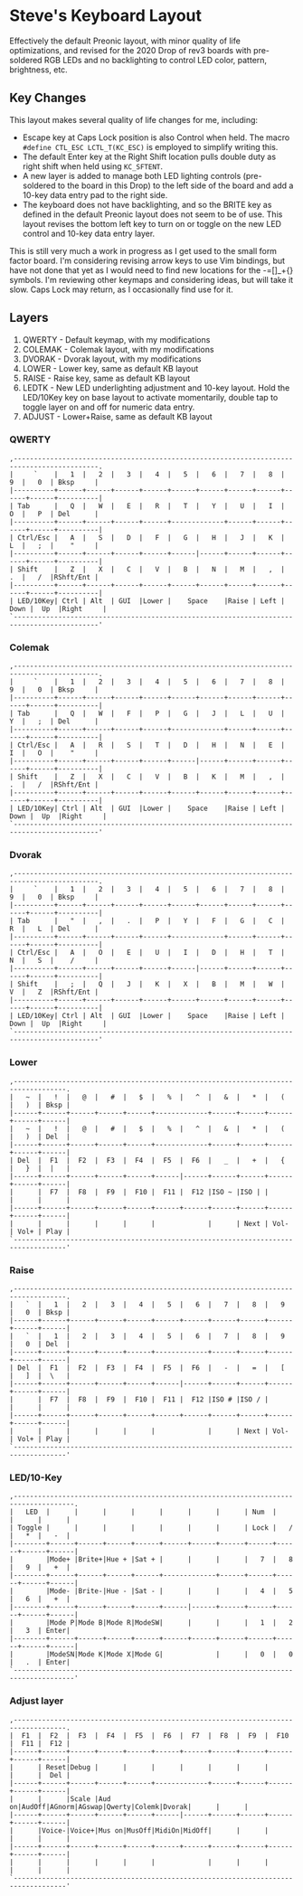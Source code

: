 # Steve's Keyboard Layout

Effectively the default Preonic layout, with minor quality of life optimizations, and revised for the 2020 Drop of rev3 boards with pre-soldered RGB LEDs and no backlighting to control LED color, pattern, brightness, etc.

## Key Changes

This layout makes several quality of life changes for me, including:

- Escape key at Caps Lock position is also Control when held. The macro ``#define CTL_ESC LCTL_T(KC_ESC)`` is employed to simplify writing this.
- The default Enter key at the Right Shift location pulls double duty as right shift when held using ``KC_SFTENT``.
- A new layer is added to manage both LED lighting controls (pre-soldered to the board in this Drop) to the left side of the board and add a 10-key data entry pad to the right side.
- The keyboard does not have backlighting, and so the BRITE key as defined in the default Preonic layout does not seem to be of use. This layout revises the bottom left key to turn on or toggle on the new LED control and 10-key data entry layer.

This is still very much a work in progress as I get used to the small form factor board. I'm considering revising arrow keys to use Vim bindings, but have not done that yet as I would need to find new locations for the -=[]_+{} symbols. I'm reviewing other keymaps and considering ideas, but will take it slow. Caps Lock may return, as I occasionally find use for it.


## Layers

1. QWERTY - Default keymap, with my modifications
2. COLEMAK - Colemak layout, with my modifications
3. DVORAK - Dvorak layout, with my modifications
4. LOWER - Lower key, same as default KB layout
5. RAISE - Raise key, same as default KB layout
6. LEDTK - New LED underlighting adjustment and 10-key layout. Hold the LED/10Key key on base layout to activate momentarily, double tap to toggle layer on and off for numeric data entry.
6. ADJUST - Lower+Raise, same as default KB layout

### QWERTY
```
,-------------------------------------------------------------------------------------------.
|     `    |   1  |   2  |   3  |   4  |   5  |   6  |   7  |   8  |   9  |   0  | Bksp     |
|----------+------+------+------+------+------+------+------+------+------+------+----------|
| Tab      |   Q  |   W  |   E  |   R  |   T  |   Y  |   U  |   I  |   O  |   P  | Del      |
|----------+------+------+------+------+-------------+------+------+------+------+----------|
| Ctrl/Esc |   A  |   S  |   D  |   F  |   G  |   H  |   J  |   K  |   L  |   ;  |    "     |
|----------+------+------+------+------+------|------+------+------+------+------+----------|
| Shift    |   Z  |   X  |   C  |   V  |   B  |   N  |   M  |   ,  |   .  |   /  |RShft/Ent |
|----------+------+------+------+------+------+------+------+------+------+------+----------|
| LED/10Key| Ctrl | Alt  | GUI  |Lower |    Space    |Raise | Left | Down |  Up  |Right     |
`-------------------------------------------------------------------------------------------'
```

### Colemak
```
,-------------------------------------------------------------------------------------------.
|     `    |   1  |   2  |   3  |   4  |   5  |   6  |   7  |   8  |   9  |   0  | Bksp     |
|----------+------+------+------+------+------+------+------+------+------+------+----------|
| Tab      |   Q  |   W  |   F  |   P  |   G  |   J  |   L  |   U  |   Y  |   ;  | Del      |
|----------+------+------+------+------+-------------+------+------+------+------+----------|
| Ctrl/Esc |   A  |   R  |   S  |   T  |   D  |   H  |   N  |   E  |   I  |   O  |    "     |
|----------+------+------+------+------+------|------+------+------+------+------+----------|
| Shift    |   Z  |   X  |   C  |   V  |   B  |   K  |   M  |   ,  |   .  |   /  |RShft/Ent |
|----------+------+------+------+------+------+------+------+------+------+------+----------|
| LED/10Key| Ctrl | Alt  | GUI  |Lower |    Space    |Raise | Left | Down |  Up  |Right     |
`-------------------------------------------------------------------------------------------'
 ```
 
 ### Dvorak
 ```
 ,-------------------------------------------------------------------------------------------.
 |     `    |   1  |   2  |   3  |   4  |   5  |   6  |   7  |   8  |   9  |   0  | Bksp     |
 |----------+------+------+------+------+------+------+------+------+------+------+----------|
 | Tab      |   "  |   ,  |   .  |   P  |   Y  |   F  |   G  |   C  |   R  |   L  | Del      |
 |----------+------+------+------+------+-------------+------+------+------+------+----------|
 | Ctrl/Esc |   A  |   O  |   E  |   U  |   I  |   D  |   H  |   T  |   N  |   S  |    /     |
 |----------+------+------+------+------+------|------+------+------+------+------+----------|
 | Shift    |   ;  |   Q  |   J  |   K  |   X  |   B  |   M  |   W  |   V  |   Z  |RShft/Ent |
 |----------+------+------+------+------+------+------+------+------+------+------+----------|
 | LED/10Key| Ctrl | Alt  | GUI  |Lower |    Space    |Raise | Left | Down |  Up  |Right     |
 `-------------------------------------------------------------------------------------------'
 ```
 
 ### Lower
 ```
,-----------------------------------------------------------------------------------.
|   ~  |   !  |   @  |   #  |   $  |   %  |   ^  |   &  |   *  |   (  |   )  | Bksp |
|------+------+------+------+------+-------------+------+------+------+------+------|
|   ~  |   !  |   @  |   #  |   $  |   %  |   ^  |   &  |   *  |   (  |   )  | Del  |
|------+------+------+------+------+-------------+------+------+------+------+------|
| Del  |  F1  |  F2  |  F3  |  F4  |  F5  |  F6  |   _  |   +  |   {  |   }  |  |   |
|------+------+------+------+------+------|------+------+------+------+------+------|
|      |  F7  |  F8  |  F9  |  F10 |  F11 |  F12 |ISO ~ |ISO | |      |      |      |
|------+------+------+------+------+------+------+------+------+------+------+------|
|      |      |      |      |      |             |      | Next | Vol- | Vol+ | Play |
`-----------------------------------------------------------------------------------'
 ```
 
 ### Raise
 ```
,-----------------------------------------------------------------------------------.
|   `  |   1  |   2  |   3  |   4  |   5  |   6  |   7  |   8  |   9  |   0  | Bksp |
|------+------+------+------+------+------+------+------+------+------+------+------|
|   `  |   1  |   2  |   3  |   4  |   5  |   6  |   7  |   8  |   9  |   0  | Del  |
|------+------+------+------+------+-------------+------+------+------+------+------|
| Del  |  F1  |  F2  |  F3  |  F4  |  F5  |  F6  |   -  |   =  |   [  |   ]  |  \   |
|------+------+------+------+------+------|------+------+------+------+------+------|
|      |  F7  |  F8  |  F9  |  F10 |  F11 |  F12 |ISO # |ISO / |      |      |      |
|------+------+------+------+------+------+------+------+------+------+------+------|
|      |      |      |      |      |             |      | Next | Vol- | Vol+ | Play |
`-----------------------------------------------------------------------------------'
```

### LED/10-Key
```
,-------------------------------------------------------------------------------------.
|   LED  |      |      |      |      |      |      |      | Num  |      |      |      |
| Toggle |      |      |      |      |      |      |      | Lock |   /  |   *  |   -  |
|--------+------+------+------+------+------+------+------+------+------+------+------|
|        |Mode+ |Brite+|Hue + |Sat + |      |      |      |   7  |   8  |   9  |   +  |
|--------+------+------+------+------+-------------+------+------+------+------+------|
|        |Mode- |Brite-|Hue - |Sat - |      |      |      |   4  |   5  |   6  |   +  |
|--------+------+------+------+------+------|------+------+------+------+------+------|
|        |Mode P|Mode B|Mode R|ModeSW|      |      |      |   1  |   2  |   3  | Enter|
|--------+------+------+------+------+------+------+------+------+------+------+------|
|        |ModeSN|Mode K|Mode X|Mode G|             |      |   0  |   0  |   .  | Enter|
`-------------------------------------------------------------------------------------'
 ```

### Adjust layer
```
,-----------------------------------------------------------------------------------.
|  F1  |  F2  |  F3  |  F4  |  F5  |  F6  |  F7  |  F8  |  F9  |  F10 |  F11 |  F12 |
|------+------+------+------+------+------+------+------+------+------+------+------|
|      | Reset|Debug |      |      |      |      |      |      |      |      |  Del |
|------+------+------+------+------+-------------+------+------+------+------+------|
|      |      |Scale |Aud on|AudOff|AGnorm|AGswap|Qwerty|Colemk|Dvorak|      |      |
|------+------+------+------+------+------|------+------+------+------+------+------|
|      |Voice-|Voice+|Mus on|MusOff|MidiOn|MidOff|      |      |      |      |      |
|------+------+------+------+------+------+------+------+------+------+------+------|
|      |      |      |      |      |             |      |      |      |      |      |
`-----------------------------------------------------------------------------------'
```

